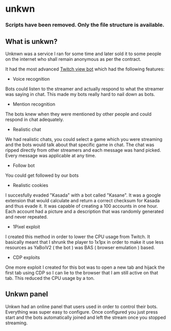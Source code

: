 # unkwn

### Scripts have been removed. Only the file structure is available. 

## What is unkwn?

Unknwn was a service I ran for some time and later sold it to some people on the internet who shall remain anonymous as per the contract.

It had the most advanced [Twitch view bot](https://github.com/coeex/YaBoi-V2) which had the following features:

- Voice recognition

Bots could listen to the streamer and actually respond to what the streamer was saying in chat. This made my bots really hard to nail down as bots.

- Mention recognition

The bots knew when they were mentioned by other people and could respond in chat adequately.

- Realistic chat

We had realistic chats, you could select a game which you were streaming and the bots would talk about that specific game in chat. The chat was ripped directly from other streamers and each message was hand picked. Every message was applicable at any time.

- Follow bot

You could get followed by our bots

- Realistic cookies

I succesfully evaded "Kasada" with a bot called "Kasane". It was a google extension that would calculate and return a correct checksum for Kasada and thus evade it. It was capable of creating a 100 accounts in one hour. Each account had a picture and a description that was randomly generated and never repeated.

- 1Pixel exploit

I created this method in order to lower the CPU usage from Twitch. It basically meant that I shrunk the player to 1x1px in order to make it use less resources as YaBoiV2 ( the bot ) was BAS ( browser emulation ) based.

- CDP exploits

One more exploit I created for this bot was to open a new tab and hijack the first tab using CDP so I can lie to the browser that I am still active on that tab. This reduced the CPU usage by a ton.

## Unkwn panel

Unkwn had an online panel that users used in order to control their bots. Everything was super easy to configure. Once configured you just press start and the bots automatically joined and left the stream once you stopped streaming. 

